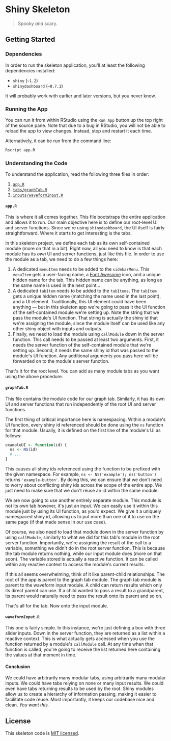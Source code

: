 # Shiny Skeleton

> Spooky *and* scary.

## Getting Started

### Dependencies

In order to run the skeleton application, you'll at least the following
dependencies installed:

- `shiny` (`~1.2`)
- `shinydashboard` (`~0.7.1`)

It will probably work with earlier and later versions, but you never know.

### Running the App

You can run it from within RStudio using the `Run App` button up the top right
of the source pane. Note that due to a bug in RStudio, you will not be able to
reload the app to view changes. Instead, stop and restart it each time.

Alternatively, it can be run from the command line:

```sh
Rscript app.R
```

### Understanding the Code

To understand the application, read the following three files in order:

1. [`app.R`](#appR)
2. [`tabs/graphTab.R`](#graphTabR)
3. [`inputs/waveformInput.R`](#waveformInputR)

#### `app.R`

This is where it all comes together. This file bootstraps the entire application
and allows it to run. Our main objective here is to define our root-level UI and
server functions. Since we're using `shinydashboard`, the UI itself is fairly
straightforward. Where it starts to get interesting is the tabs.

In this skeleton project, we define each tab as its own self-contained module
(more on that in a bit). Right now, all you need to know is that each module has
its *own* UI and server functions, just like this file. In order to use the
module as a tab, we need to do a few things here:

1. A dedicated `menuItem` needs to be added to the `sidebarMenu`. This
   `menuItem` gets a user-facing name, a [Font Awesome](https://fontawesome.com)
   icon, and a unique hidden name for the tab. This hidden name can be anything,
   as long as the same name is used in the next point...
2. A dedicated `tabItem` needs to be added to the `tabItems`. The `tabItem` gets
   a unique hidden name (matching the name used in the last point), and a UI
   element. Traditionally, this UI element could have been anything — but in
   this skeleton app we're going to pass it the UI function of the
   self-contained module we're setting up. Note the string that we pass the
   module's UI function. That string is actually the shiny id that we're
   assigning the module, since the module itself can be used like any other
   shiny object with inputs and outputs.
3. Finally, we need to load the module using `callModule` down in the server
   function. This call needs to be passed at least two arguments. First, it
   needs the server function of the self-contained module that we're setting up.
   Second, it needs the same shiny id that was passed to the module's UI
   function. Any additional arguments you pass here will be forwarded on to the
   module's server function.

That's it for the root level. You can add as many module tabs as you want using
the above procedure.

#### `graphTab.R`

This file contains the module code for our graph tab. Similarly, it has its own
UI and server functions that run independently of the root UI and server
functions.

The first thing of critical importance here is namespacing. Within a module's UI
function, every shiny id referenced should be done using the `ns` function for
that module. Usually, it is defined on the first line of the module's UI as
follows:

```R
exampleUI <- function(id) {
  ns <- NS(id)
  # ...
}
```

This causes all shiny ids referenced using the function to be prefixed with the
given namespace. For example, `ns <- NS('example'); ns('button')` returns
`'example-button'`. By doing this, we can ensure that we don't need to worry
about conflicting shiny ids across the scope of the entire app. We just need to
make sure that we don't reuse an id within the same module.

We are now going to use another entirely separate module. This module is not its
own tab however, it's just an input. We can easily use it within this module
just by using its UI function, as you'd expect. We give it a uniquely namespaced
shiny id, allowing us to put more than one of it to use on the same page (if
that made sense in our use case).

Of course, we also need to load that module down in the server function by using
`callModule`, similarly to what we did for this tab's module in the root server
function. Importantly, we're assigning the result of the call to a variable,
something we didn't do in the root server function. This is because the tab
module returns nothing, while our input module does (more on that soon). The
variable stored is actually a reactive function. It can be called within any
reactive context to access the module's current results.

If this all seems overwhelming, think of it like parent-child relationships. The
root of the app is parent to the graph tab module. The graph tab module is
parent to the waveform input module. A child can return results which only its
direct parent can use. If a child wanted to pass a result to a grandparent, its
parent would naturally need to pass the result onto its parent and so on.

That's all for the tab. Now onto the input module.

#### `waveformInput.R`

This one is fairly simple. In this instance, we're just defining a box with
three slider inputs. Down in the server function, they are returned as a list
within a reactive context. This is what actually gets accessed when you use the
function returned by a module's `callModule` call. At any time when that
function is called, you're going to receive the list returned here containing
the values at that moment in time.

#### Conclusion

We could have arbitrarily many modular tabs, using arbitrarily many modular
inputs. We could have tabs relying on none or many input results. We could even
have tabs returning results to be used by the root. Shiny modules allow us to
create a hierarchy of information passing, making it easier to facilitate code
reuse. Most importantly, it keeps our codebase nice and clean. *You want this.*

## License

This skeleton code is [MIT licensed](LICENSE.md).
